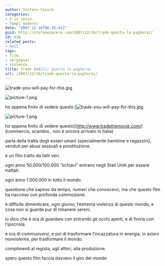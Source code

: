 ```yaml
---
author: Stefano Cecere
categories:
- E io cecio..
- Tempi moderni
date: "2007-12-16T06:35:41Z"
guid: http://stefanocecere.com/2007/12/16/trade-questa-la-pagherai/
id: 620
related_posts:
- null
tags:
- film
- vergogna!
- violenza
title: Trade &#8211; questa la pagherai
url: /2007/12/16/trade-questa-la-pagherai/
---
```


![trade-you-will-pay-for-this.jpg](http://stefanocecere.com/wp-content/uploads/sites/3/2007/12/trade-you-will-pay-for-this.jpg)
  
![picture-1.png](http://stefanocecere.com/wp-content/uploads/sites/3/2007/12/picture-1.png)

ho appena finito di vedere questo [![trade-you-will-pay-for-this.jpg](http://stefanocecere.com/wp-content/uploads/sites/3/2007/12/trade-you-will-pay-for-this.jpg)
  
![picture-1.png](http://stefanocecere.com/wp-content/uploads/sites/3/2007/12/picture-1.png)

ho appena finito di vedere questo](http://www.tradethemovie.com/) (commercio, scambio.. non è ancora arrivato in Italia)

parla della tratta degli esseri umani (specialmente bambine e ragazzini), venduti per abusi sessuali e prostituzione.
  
è un film tratto da fatti veri.

ogni anno 50.000/100.000 &#8220;schiavi&#8221; entrano negli Stati Uniti per essere trattati.
  
ogni anno 1.000.000 in tutto il mondo.

questione che sapevo da tempo, numeri che conoscevo, ma che questo film ha riacceso con profonda commozione.

è difficile dimenticare, ogni giorno, l&#8217;estrema violenza di questo mondo, e cosa non si guarda pur di rimanere sereni.

io dico che è ora di guardare con entrambi gli occhi aperti, e di finirla con l&#8217;ipocrisia.
  
è ora di commuoversi, e poi di trasformare l&#8217;incazzatura in energia, in azioni nonviolente, per trasformare il mondo.

complimenti al regista, agli attori, alla produzione.
  
spero questo film faccia davvero il giro del mondo